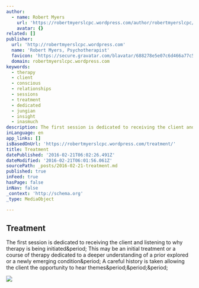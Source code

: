 ```yaml
---
author:
  - name: Robert Myers
    url: 'https://robertmyerslcpc.wordpress.com/author/robertmyerslcpc/'
    avatar: {}
related: []
publisher:
  url: 'http://robertmyerslcpc.wordpress.com'
  name: 'Robert Myers, Psychotherapist'
  favicon: 'https://secure.gravatar.com/blavatar/688278e5e07c6d466a77c5f589a7596f?s=16'
  domain: robertmyerslcpc.wordpress.com
keywords:
  - therapy
  - client
  - conscious
  - relationships
  - sessions
  - treatment
  - dedicated
  - jungian
  - insight
  - inasmuch
description: The first session is dedicated to receiving the client and listening to why therapy is being initiated. This may be an initial treatment or a course of therapy dedicated to a deeper understanding of a prior explored or a newly emerging condition. A careful history is taken allowing the client the opportunity to hear themes...
inLanguage: en
app_links: []
isBasedOnUrl: 'https://robertmyerslcpc.wordpress.com/treatment/'
title: Treatment
datePublished: '2016-02-21T06:02:26.491Z'
dateModified: '2016-02-21T06:01:56.061Z'
sourcePath: _posts/2016-02-21-treatment.md
published: true
inFeed: true
hasPage: false
inNav: false
_context: 'http://schema.org'
_type: MediaObject

---
```

<article style=""><h1>Treatment</h1><p>The first session is dedicated to receiving the client and listening to why therapy is being initiated&amp;period; This may be an initial treatment or a course of therapy dedicated to a deeper understanding of a prior explored or a newly emerging condition&amp;period; A careful history is taken allowing the client the opportunity to hear themes&amp;period;&amp;period;&amp;period;</p><img src="https://i1.wp.com/robertmyerslcpc.files.wordpress.com/2012/02/portlandheadlight_cropped.jpg?fit=440%2C330" /></article>